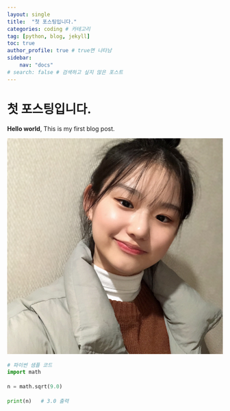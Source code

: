 ```yaml
---
layout: single
title:  "첫 포스팅입니다."
categories: coding # 카테고리
tag: [python, blog, jekyll]
toc: true
author_profile: true # true면 나타남
sidebar: 
    nav: "docs"
# search: false # 검색하고 싶지 않은 포스트
---
```


# 첫 포스팅입니다.

**Hello world**, This is my first blog post.

![profile](../images/2021-01-13-first/profile.jpg)

```python
# 파이썬 샘플 코드
import math
 
n = math.sqrt(9.0)
 
print(n)   # 3.0 출력
```